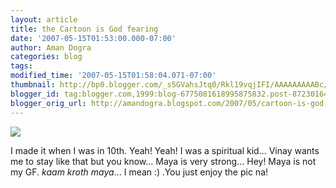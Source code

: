 ```yaml
---
layout: article
title: the Cartoon is God fearing
date: '2007-05-15T01:53:00.000-07:00'
author: Aman Dogra
categories: blog
tags: 
modified_time: '2007-05-15T01:58:04.071-07:00'
thumbnail: http://bp0.blogger.com/_s5GVahsJtq0/Rkl19vqjIFI/AAAAAAAAABc/d4zRJCvhysI/s72-c/Shivji1.jpg
blogger_id: tag:blogger.com,1999:blog-6775081618995875832.post-8723016464649490011
blogger_orig_url: http://amandogra.blogspot.com/2007/05/cartoon-is-god-fearing.html
---
```


[![](http://bp0.blogger.com/_s5GVahsJtq0/Rkl19vqjIFI/AAAAAAAAABc/d4zRJCvhysI/s320/Shivji1.jpg)](http://bp0.blogger.com/_s5GVahsJtq0/Rkl19vqjIFI/AAAAAAAAABc/d4zRJCvhysI/s1600-h/Shivji1.jpg)

I made it when I was in 10th. Yeah! Yeah! I was a spiritual kid... Vinay
wants me to stay like that but you know... Maya is very strong... Hey!
Maya is not my GF. *kaam kroth maya*... I mean :) .You just enjoy the pic na!
